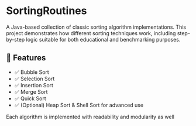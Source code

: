    # SortingRoutines 

A Java-based collection of classic sorting algorithm implementations. This project demonstrates how different sorting techniques work, including step-by-step logic suitable for both educational and benchmarking purposes.
     
## 🚀 Features  
 
- ✅ Bubble Sort
- ✅ Selection Sort
- ✅ Insertion Sort  
- ✅ Merge Sort        
- ✅ Quick Sort  
- ✅ (Optional) Heap Sort & Shell Sort for advanced use    
     
Each algorithm is implemented with readability and modularity as well         
        
   
       
      
     
    
     
     
  
   
 
